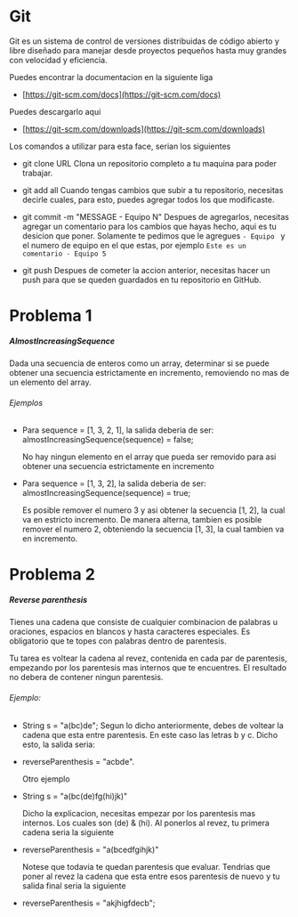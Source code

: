 # Git
Git es un sistema de control de versiones distribuidas de código abierto y libre diseñado para manejar desde proyectos pequeños hasta muy grandes con velocidad y eficiencia.

Puedes encontrar la documentacion en la siguiente liga
 - [https://git-scm.com/docs](https://git-scm.com/docs)

Puedes descargarlo aqui
 - [https://git-scm.com/downloads](https://git-scm.com/downloads)

Los comandos a utilizar para esta face, serian los siguientes

 - git clone URL
    Clona un repositorio completo a tu maquina para poder trabajar.

 - git add all
    Cuando tengas cambios que subir a tu repositorio, necesitas decirle cuales, para esto, puedes agregar todos los que modificaste.
    
 - git commit -m "MESSAGE - Equipo N"
    Despues de agregarlos, necesitas agregar un comentario para los cambios que hayas hecho, aqui es tu desicion que poner.
    Solamente te pedimos que le agregues `- Equipo ` y el numero de equipo en el que estas, por ejemplo `Este es un comentario - Equipo 5`

 - git push
    Despues de cometer la accion anterior, necesitas hacer un push para que se queden guardados en tu repositorio en GitHub.


# Problema 1
##### AlmostIncreasingSequence

Dada una secuencia de enteros como un array, determinar si se puede obtener una secuencia estrictamente en incremento, removiendo no mas de un elemento del array.
###### Ejemplos
 - Para sequence = [1, 3, 2, 1], la salida deberia de ser:
almostIncreasingSequence(sequence) = false;

    No hay ningun elemento en el array que pueda ser removido para asi obtener una secuencia estrictamente en incremento
    
 - Para sequence = [1, 3, 2], la salida deberia de ser:
almostIncreasingSequence(sequence) = true;
    
    Es posible remover el numero 3 y asi obtener la secuencia [1, 2], la cual va en estricto incremento.
De manera alterna, tambien es posible remover el numero 2, obteniendo la secuencia [1, 3], la cual tambien va en incremento.


# Problema 2
##### Reverse parenthesis
Tienes una cadena que consiste de cualquier combinacion de palabras u oraciones, espacios en blancos y hasta caracteres especiales.
Es obligatorio que te topes con palabras dentro de parentesis.

Tu tarea es voltear la cadena al revez, contenida en cada par de parentesis, empezando por los parentesis mas internos que te encuentres.
El resultado no debera de contener ningun parentesis.

###### Ejemplo:
 - String s = "a(bc)de";
    Segun lo dicho anteriormente, debes de voltear la cadena que esta entre parentesis.
    En este caso las letras b y c.
    Dicho esto, la salida seria:
 - reverseParenthesis = "acbde".

    Otro ejemplo
 - String s = "a(bc(de)fg(hi)jk)"

    Dicho la explicacion, necesitas empezar por los parentesis mas internos.
    Los cuales son (de) & (hi).
    Al ponerlos al revez, tu primera cadena seria la siguiente
 
 - reverseParenthesis = "a(bcedfgihjk)"
 
    Notese que todavia te quedan parentesis que evaluar.
    Tendrias que poner al revez la cadena que esta entre esos parentesis de nuevo y tu salida final seria la siguiente
    
 - reverseParenthesis = "akjhigfdecb";
